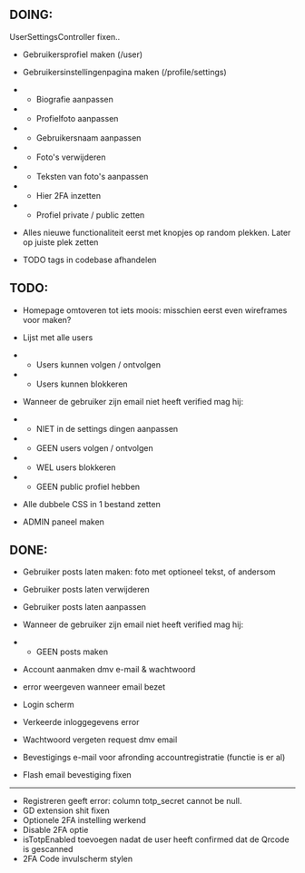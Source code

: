 ## DOING:

UserSettingsController fixen..


- Gebruikersprofiel maken (/user)

- Gebruikersinstellingenpagina maken (/profile/settings)
- - Biografie aanpassen
- - Profielfoto aanpassen
- - Gebruikersnaam aanpassen
- - Foto's verwijderen
- - Teksten van foto's aanpassen
- - Hier 2FA inzetten
- - Profiel private / public zetten

- Alles nieuwe functionaliteit eerst met knopjes op random plekken. Later op juiste plek zetten

- TODO tags in codebase afhandelen


## TODO:

- Homepage omtoveren tot iets moois: misschien eerst even wireframes voor maken?

- Lijst met alle users
- - Users kunnen volgen / ontvolgen
- - Users kunnen blokkeren

- Wanneer de gebruiker zijn email niet heeft verified mag hij:
- - NIET in de settings dingen aanpassen
- - GEEN users volgen / ontvolgen
- - WEL users blokkeren
- - GEEN public profiel hebben
    
- Alle dubbele CSS in 1 bestand zetten

- ADMIN paneel maken

## DONE:

- Gebruiker posts laten maken: foto met optioneel tekst, of andersom
- Gebruiker posts laten verwijderen
- Gebruiker posts laten aanpassen

- Wanneer de gebruiker zijn email niet heeft verified mag hij:
- - GEEN posts maken



- Account aanmaken dmv e-mail & wachtwoord
- error weergeven wanneer email bezet
- Login scherm
- Verkeerde inloggegevens error
- Wachtwoord vergeten request dmv email
- Bevestigings e-mail voor afronding accountregistratie (functie is er al)
- Flash email bevestiging fixen
--- 
- Registreren geeft error: column totp_secret cannot be null.
- GD extension shit fixen
- Optionele 2FA instelling werkend
- Disable 2FA optie
- isTotpEnabled toevoegen nadat de user heeft confirmed dat de Qrcode is gescanned
- 2FA Code invulscherm stylen